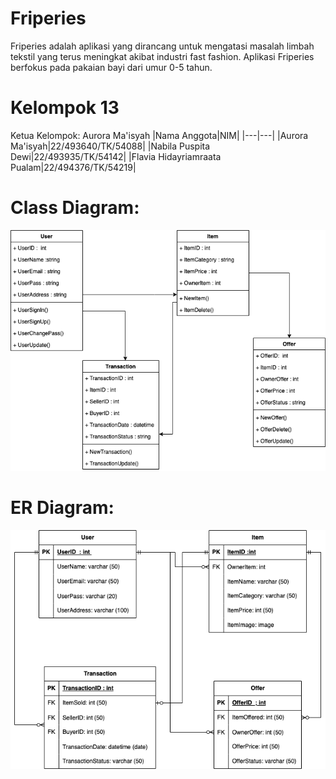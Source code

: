 # Friperies
Friperies adalah aplikasi yang dirancang untuk mengatasi masalah limbah tekstil yang terus meningkat akibat industri fast fashion. Aplikasi Friperies berfokus pada pakaian bayi dari umur 0-5 tahun.

# Kelompok 13 
Ketua Kelompok: Aurora Ma'isyah
|Nama Anggota|NIM|
|---|---|
|Aurora Ma'isyah|22/493640/TK/54088|
|Nabila Puspita Dewi|22/493935/TK/54142|
|Flavia Hidayriamraata Pualam|22/494376/TK/54219|

# Class Diagram:
![image alt](https://github.com/auroraam/Friperies/blob/main/images/classdiagramfix.png)

# ER Diagram:
![image alt](https://github.com/auroraam/Friperies/blob/main/images/erdfix.png)
